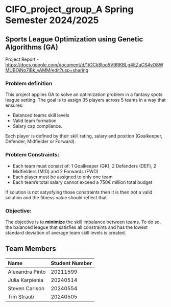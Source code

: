 # CIFO_project_group_A Spring Semester 2024/2025

## Sports League Optimization using Genetic Algorithms (GA)

Project Report - https://docs.google.com/document/d/1tOCk8Ioo5V9RKBLg4EZaCS4yO8WMUBOjNo7iBk_yAMM/edit?usp=sharing 

### Problem definition

This project applies GA to solve an optimization problem in a fantasy spots league setting. The goal is to assign 35 players across 5 teams in a way that ensures:

* Balanced teams skill levels
* Valid team formation
* Salary cap compliance.

Each player is defined by their skill rating, salary and position (Goalkeeper, Defender, Midfielder or Forward).

### **Problem Constraints:**

* Each team must consist of: 1 Goalkeeper (GK), 2 Defenders (DEF), 2 Midfielders (MID) and 2 Forwards (FWD)
* Each player must be assigned to only one team
* Each team’s total salary cannot exceed a  750€ million total budget

If solution is not satysfying those constraints then it is then not a valid solution and the fitness value should reflect that

### **Objective**:

The objective is to **minimize** the skill imbalance between teams. To do so, the balanced league that satisfies all constraints and has the lowest standard deviation of average team skill levels is  created.

## Team Members

| Name            | Student Number |
| :-------------- | :------------- |
| Alexandra Pinto | 20211599       |
| Julia Karpienia | 20240514       |
| Steven Carlson  | 20240554       |
| Tim Straub      | 20240505       |

